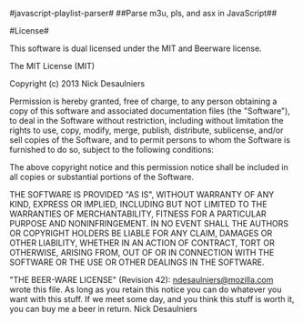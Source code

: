 #javascript-playlist-parser#
##Parse m3u, pls, and asx in JavaScript##

#License#

This software is dual licensed under the MIT and Beerware license.

The MIT License (MIT)

Copyright (c) 2013 Nick Desaulniers

Permission is hereby granted, free of charge, to any person obtaining a copy of
this software and associated documentation files (the "Software"), to deal in
the Software without restriction, including without limitation the rights to
use, copy, modify, merge, publish, distribute, sublicense, and/or sell copies of
the Software, and to permit persons to whom the Software is furnished to do so,
subject to the following conditions:

The above copyright notice and this permission notice shall be included in all
copies or substantial portions of the Software.

THE SOFTWARE IS PROVIDED "AS IS", WITHOUT WARRANTY OF ANY KIND, EXPRESS OR
IMPLIED, INCLUDING BUT NOT LIMITED TO THE WARRANTIES OF MERCHANTABILITY, FITNESS
FOR A PARTICULAR PURPOSE AND NONINFRINGEMENT. IN NO EVENT SHALL THE AUTHORS OR
COPYRIGHT HOLDERS BE LIABLE FOR ANY CLAIM, DAMAGES OR OTHER LIABILITY, WHETHER
IN AN ACTION OF CONTRACT, TORT OR OTHERWISE, ARISING FROM, OUT OF OR IN
CONNECTION WITH THE SOFTWARE OR THE USE OR OTHER DEALINGS IN THE SOFTWARE.

"THE BEER-WARE LICENSE" (Revision 42):
<ndesaulniers@mozilla.com> wrote this file. As long as you retain this
notice you can do whatever you want with this stuff. If we meet some day,
and you think this stuff is worth it, you can buy me a beer in return.
Nick Desaulniers


